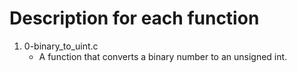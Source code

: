 # Description for each function
1. 0-binary_to_uint.c
   * A function that converts a binary number to an unsigned int.
